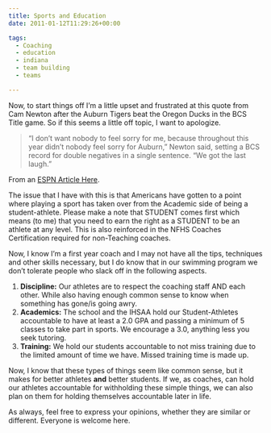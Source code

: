 ```yaml
---
title: Sports and Education
date: 2011-01-12T11:29:26+00:00

tags:
  - Coaching
  - education
  - indiana
  - team building
  - teams

---
```

Now, to start things off I&#8217;m a little upset and frustrated at this quote from Cam Newton after the Auburn Tigers beat the Oregon Ducks in the BCS Title game. So if this seems a little off topic, I want to apologize.

> &#8220;I don&#8217;t want nobody to feel sorry for me, because throughout this year didn&#8217;t nobody feel sorry for Auburn,&#8221; Newton said, setting a BCS record for double negatives in a single sentence. &#8220;We got the last laugh.&#8221;

From an [ESPN Article Here](http://sports.espn.go.com/ncf/bowls10/columns/story?columnist=forde_pat&id=6010545).

The issue that I have with this is that Americans have gotten to a point where playing a sport has taken over from the Academic side of being a student-athlete. Please make a note that STUDENT comes first which means (to me) that you need to earn the right as a STUDENT to be an athlete at any level. This is also reinforced in the NFHS Coaches Certification required for non-Teaching coaches.

Now, I know I&#8217;m a first year coach and I may not have all the tips, techniques and other skills necessary, but I do know that in our swimming program we don&#8217;t tolerate people who slack off in the following aspects.

  1. **Discipline:** Our athletes are to respect the coaching staff AND each other. While also having enough common sense to know when something has gone/is going awry.
  2. **Academics:** The school and the IHSAA hold our Student-Athletes accountable to have at least a 2.0 GPA and passing a minimum of 5 classes to take part in sports. We encourage a 3.0, anything less you seek tutoring.
  3. **Training:** We hold our students accountable to not miss training due to the limited amount of time we have. Missed training time is made up.

Now, I know that these types of things seem like common sense, but it makes for better athletes **and** better students. If we, as coaches, can hold our athletes accountable for withholding these simple things, we can also plan on them for holding themselves accountable later in life.

As always, feel free to express your opinions, whether they are similar or different. Everyone is welcome here.
